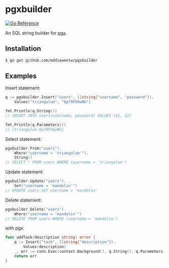# pgxbuilder

[![Go Reference](https://pkg.go.dev/badge/github.com/eddiewentw/pgxbuilder.svg)](https://pkg.go.dev/github.com/eddiewentw/pgxbuilder)

An SQL string builder for [pgx](https://github.com/jackc/pgx).

## Installation

```bash
$ go get github.com/eddiewentw/pgxbuilder
```

## Examples

Insert statement:

```go
q := pgxbuilder.Insert("users", []string{"username", "password"}).
	Values("triangulum", "6p79P56wNG")

fmt.Println(q.String())
// INSERT INTO users(username, password) VALUES ($1, $2)

fmt.Println(q.Parameters())
// [triangulum 6p79P56wNG]
```

Select statement:

```go
pgxbuilder.From("users").
	Where("username = 'triangulum'").
	String()
// SELECT * FROM users WHERE (username = 'triangulum')
```

Update statement:

```go
pgxbuilder.Update("users").
	Set("username = 'mandolin'")
// UPDATE users SET username = 'mandolin'
```

Delete statement:

```go
pgxbuilder.Delete("users").
	Where("username = 'mandolin'")
// DELETE FROM users WHERE (username = 'mandolin')
```

with pgx:

```go
func addTask(description string) error {
	q := Insert("task", []string{"description"}).
		Values(description)
	_, err := conn.Exec(context.Background(), q.String(), q.Parameters()...)
	return err
}
```
